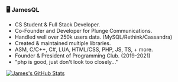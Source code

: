 ### 🖥️ JamesQL
- CS Student & Full Stack Developer.
- Co-Founder and Developer for Plunge Communications.
- Handled well over 250k users data. (MySQL/Rethink/Cassandra)
- Created & maintained multiple libraries.
- ASM, C/C++, C#, LUA, HTML/CSS, PHP, JS, TS, + more.
- Founder & President of Programming Club. (2019-2021)
- "php is good, just don't look too closely..."

[![James's GitHub Stats](https://github-readme-stats.vercel.app/api?username=jamesql)](https://github.com/jamesql)
